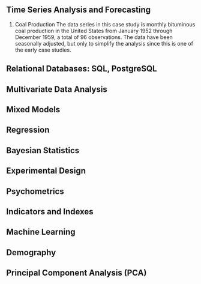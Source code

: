 
## Time Series Analysis and Forecasting
1. Coal Production
The data series in this case study is monthly bituminous coal production
in the United States from January 1952 through December 1959, a total of
96 observations. The data have been seasonally adjusted, but only to
simplify the analysis since this is one of the early case studies.

## Relational Databases: SQL, PostgreSQL
## Multivariate Data Analysis 
## Mixed Models
## Regression
## Bayesian Statistics
## Experimental Design
## Psychometrics 
## Indicators and Indexes
## Machine Learning
## Demography
## Principal Component Analysis (PCA)
